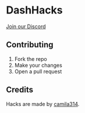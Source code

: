 # DashHacks
[Join our Discord](https://discord.gg/7yuJSV8MZj)
## Contributing
1. Fork the repo
2. Make your changes
3. Open a pull request
## Credits
Hacks are made by [camila314](https://youtube.com/@camila314).
